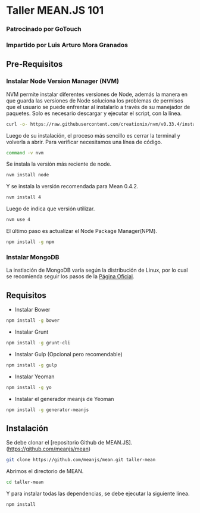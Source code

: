 # Taller MEAN.JS 101

### Patrocinado por GoTouch
### Impartido por Luis Arturo Mora Granados

## Pre-Requisitos
### Instalar Node Version Manager (NVM)
NVM permite instalar diferentes versiones de Node, además la manera en que guarda las versiones de Node soluciona los problemas de permisos que el usuario se puede enfrentar al instalarlo a través de su manejador de paquetes. Solo es necesario descargar y ejecutar el script, con la línea.

``` bash
curl -o- https://raw.githubusercontent.com/creationix/nvm/v0.33.4/install.sh | bash
```

Luego de su instalación, el proceso más sencillo es cerrar la terminal y volverla a abrir.
Para verificar necesitamos una línea de código.
``` bash
command -v nvm
```

Se instala la versión más reciente de node.
``` bash
nvm install node
```

Y se instala la versión recomendada para Mean 0.4.2.
``` bash
nvm install 4
```

Luego de indica que versión utilizar.
``` bash
nvm use 4
```

El último paso es actualizar el Node Package Manager(NPM).
``` bash
npm install -g npm
```

### Instalar MongoDB 

La instlación de MongoDB varía según la distribución de Linux, por lo cual se recomienda seguir los pasos de la [Página Oficial](https://docs.mongodb.com/manual/administration/install-on-linux/).

## Requisitos

- Instalar Bower
``` bash
npm install -g bower
```

- Instalar Grunt
``` bash
npm install -g grunt-cli
```

- Instalar Gulp (Opcional pero recomendable)
``` bash
npm install -g gulp
```

- Instalar Yeoman
``` bash
npm install -g yo
```

- Instalar el generador meanjs de Yeoman
``` bash
npm install -g generator-meanjs
```

## Instalación
Se debe clonar el [repositorio Github de MEAN.JS]. (https://github.com/meanjs/mean)
``` bash
git clone https://github.com/meanjs/mean.git taller-mean
```

Abrimos el directorio de MEAN.
``` bash
cd taller-mean
```

Y para instalar todas las dependencias, se debe ejecutar la siguiente línea.
``` bash
npm install
```